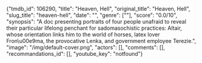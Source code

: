 {"tmdb_id": 106290, "title": "Heaven, Hell", "original_title": "Heaven, Hell", "slug_title": "heaven-hell", "date": "", "genre": [""], "score": "0.0/10", "synopsis": "A doc presenting portraits of four people unafraid to reveal their particular lifelong penchant for sadomasochistic practices: Altair, whose orientation links him to the world of horses, latex lover Fron\u00e9ma, the provocative Lenka, and government employee Terezie.", "image": "/img/default-cover.png", "actors": [], "comments": [], "recommandations_id": [], "youtube_key": "notfound"}